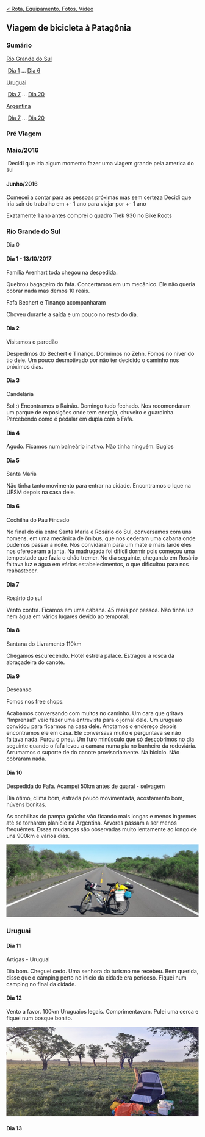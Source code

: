 [< Rota, Equipamento, Fotos, Vídeo](https://darenhart.github.io/patagonia-trip)


## Viagem de bicicleta à Patagônia

### Sumário

[Rio Grande do Sul](rio-grande-do-sul)

​	[Dia 1](#dia-1) ... [Dia 6](#dia-6)

[Uruguai](#uruguai)

​	[Dia 7](#dia-7) ... [Dia 20](#dia-20)

[Argentina](#argentina)

​	[Dia 7](#dia-7) ... [Dia 20](#dia-20)


### 

### Pré Viagem

### Maio/2016

​	Decidi que iria algum momento fazer uma viagem grande pela america do sul

#### Junho/2016

Comecei a contar para as pessoas próximas mas sem certeza
Decidi que iria sair do trabalho em +- 1 ano para viajar por +- 1 ano



Exatamente 1 ano antes comprei o quadro Trek 930 no Bike Roots



### Rio Grande do Sul

Dia 0

#### Dia 1 - 13/10/2017

Família Arenhart toda chegou na despedida.

Quebrou bagageiro do fafa. Concertamos em um mecânico. Ele não queria cobrar nada mas demos 10 reais.

Fafa Bechert e Tinanço acompanharam

Choveu durante a saída e um pouco no resto do dia.

#### Dia 2

Visitamos o paredão

Despedimos do Bechert e Tinanço. Dormimos no Zehn. Fomos no niver do tio dele. Um pouco desmotivado por não ter decidido o caminho nos próximos dias.

#### Dia 3

Candelária

Sol :) Encontramos o Rainão. Domingo tudo fechado. Nos recomendaram um parque de exposições onde tem energia, chuveiro e guardinha. Percebendo como é pedalar em dupla com o Fafa.

#### Dia 4 

Agudo. Ficamos num balneário inativo. Não tinha ninguém. Bugios

#### Dia 5

Santa Maria

Não tinha tanto movimento para entrar na cidade. Encontramos o Ique na UFSM depois na casa dele.

#### Dia 6

Cochilha do Pau Fincado

No final do dia entre Santa Maria e Rosário do Sul, conversamos com uns homens, em uma mecânica de ônibus, que nos cederam uma cabana onde pudemos passar a noite. Nos convidaram para um mate e mais tarde eles nos ofereceram a janta. Na madrugada foi difícil dormir pois começou uma tempestade que fazia o chão tremer. No dia seguinte, chegando em Rosário faltava luz e água em vários estabelecimentos, o que dificultou para nos reabastecer.

#### Dia 7

Rosário do sul

Vento contra. Ficamos em uma cabana. 45 reais por pessoa. Não tinha luz nem água em vários lugares devido ao temporal.

#### Dia 8

Santana do Livramento 110km

Chegamos escurecendo. Hotel estrela palace. Estragou a rosca da abraçadeira do canote.

#### Dia 9

Descanso

Fomos nos free shops.

Acabamos conversando com muitos no caminho. Um cara que gritava "Imprensa!" veio fazer uma entrevista para o jornal dele. Um uruguaio convidou para ficarmos na casa dele. Anotamos o endereço depois encontramos ele em casa. Ele conversava muito e perguntava se não faltava nada. Furou o pneu. Um furo minúsculo que só descobrimos no dia seguinte quando o fafa levou a camara numa pia no banheiro da rodoviária. Arrumamos o suporte de do canote provisoriamente. Na biciclo. Não cobraram nada.

#### Dia 10

Despedida do Fafa. Acampei 50km antes de quaraí - selvagem

Dia ótimo, clima bom, estrada pouco movimentada, acostamento bom, núvens bonitas.

As cochilhas do pampa gaúcho vão ficando mais longas e menos íngremes até se tornarem planície na Argentina. Árvores passam a ser menos frequêntes. Essas mudanças são observadas muito lentamente ao longo de uns 900km e vários dias.

![](./img/20171023_105039.jpg)



### Uruguai

#### Dia 11

Artigas - Uruguai

Dia bom. Cheguei cedo. Uma senhora do turismo me recebeu. Bem querida, disse que o camping perto no inicio da cidade era pericoso. Fiquei num camping no final da cidade.

#### Dia 12 

Vento a favor. 100km Uruguaios legais. Comprimentavam. Pulei uma cerca e fiquei num bosque bonito.

![Foto uruguai](./img/20171024_18460222.jpg)



#### Dia 13

